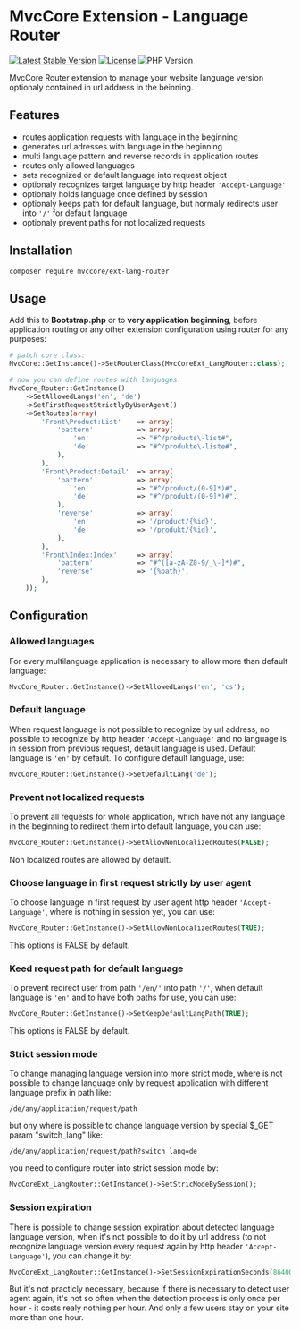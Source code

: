 # MvcCore Extension - Language Router

[![Latest Stable Version](https://img.shields.io/badge/Stable-v3.2.1-brightgreen.svg?style=plastic)](https://github.com/mvccore/ext-lang-router/releases)
[![License](https://img.shields.io/badge/Licence-BSD-brightgreen.svg?style=plastic)](https://mvccore.github.io/docs/mvccore/3.0.0/LICENCE.md)
![PHP Version](https://img.shields.io/badge/PHP->=5.3-brightgreen.svg?style=plastic)

MvcCore Router extension to manage your website language version optionaly contained in url address in the beinning.

## Features
- routes application requests with language in the beginning
- generates url adresses with language in the beginning
- multi language pattern and reverse records in application routes
- routes only allowed languages
- sets recognized or default language into request object
- optionaly recognizes target language by http header `'Accept-Language'`
- optionaly holds language once defined by session
- optionaly keeps path for default language, but normaly redirects user into `'/'` for default language
- optionaly prevent paths for not localized requests

## Installation
```shell
composer require mvccore/ext-lang-router
```

## Usage
Add this to **Bootstrap.php** or to **very application beginning**, 
before application routing or any other extension configuration
using router for any purposes:
```php
# patch core class:
MvcCore::GetInstance()->SetRouterClass(MvcCoreExt_LangRouter::class);

# now you can define routes with languages:
MvcCore_Router::GetInstance()
	->SetAllowedLangs('en', 'de')
	->SetFirstRequestStrictlyByUserAgent()
	->SetRoutes(array(
		'Front\Product:List'	=> array(
			'pattern'			=> array(
				'en'			=> "#^/products\-list#",
				'de'			=> "#^/produkte\-liste#",
			),
		),
		'Front\Product:Detail'	=> array(
			'pattern'			=> array(
				'en'			=> "#^/product/(0-9]*)#",
				'de'			=> "#^/produkt/(0-9]*)#",
			),
			'reverse'			=> array(
				'en'			=> '/product/{%id}',
				'de'			=> '/produkt/{%id}',
			),
		),
		'Front\Index:Index'		=> array(
			'pattern'			=> "#^([a-zA-Z0-9/_\-]*)#",
			'reverse'			=> '{%path}',
		),
	));
```

## Configuration

### Allowed languages
For every multilanguage application is necessary to allow more than default language:
```php
MvcCore_Router::GetInstance()->SetAllowedLangs('en', 'cs');
```

### Default language
When request language is not possible to recognize by url address, no possible to recognize by http header `'Accept-Language'` and no language is in session from previous request, default language is used. Default language is `'en'` by default. To configure default language, use:
```php
MvcCore_Router::GetInstance()->SetDefaultLang('de');
```

### Prevent not localized requests
To prevent all requests for whole application, which have not any language in the beginning to redirect them into default language, you can use:
```php
MvcCore_Router::GetInstance()->SetAllowNonLocalizedRoutes(FALSE);
```
Non localized routes are allowed by default.


### Choose language in first request strictly by user agent
To choose language in first request by user agent http header `'Accept-Language'`, where is nothing in session yet, you can use:
```php
MvcCore_Router::GetInstance()->SetAllowNonLocalizedRoutes(TRUE);
```
This options is FALSE by default.

### Keed request path for default language
To prevent redirect user from path `'/en/'` into path `'/'`, when default language is `'en'` and to have both paths for use, you can use:
```php
MvcCore_Router::GetInstance()->SetKeepDefaultLangPath(TRUE);
```
This options is FALSE by default.

### Strict session mode
To change managing language version into more strict mode, where is not possible to change language only by request application with different language prefix in path like:
```
/de/any/application/request/path
```
but ony where is possible to change language version by 
special $_GET param "switch_lang" like:
```
/de/any/application/request/path?switch_lang=de
```
you need to configure router into strict session mode by:
```php
MvcCoreExt_LangRouter::GetInstance()->SetStricModeBySession();
```

### Session expiration
There is possible to change session expiration about detected language
language version, when it's not possible to do it by url address 
(to not recognize language version every request again by http header `'Accept-Language'`),
you can change it by:
```php
MvcCoreExt_LangRouter::GetInstance()->SetSessionExpirationSeconds(86400); // day
```
But it's not practicly necessary, because if there is necessary to detect
user agent again, it's not so often when the detection process is only 
once per hour - it costs realy nothing per hour. And only a few users stay
on your site more than one hour.
